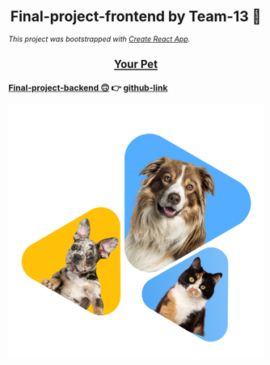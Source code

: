 # <h1 align="center">Final-project-frontend by Team-13 👋</h1>

_This project was bootstrapped with
[Create React App](https://github.com/facebook/create-react-app)._

<h2 align="center"><a href="https://khailoandrey.github.io/final-project-frontend/" target="_blank" rel="noreferrer">Your Pet</a></h2>

<h3><a href="https://final-project-backend-4o0r.onrender.com/api-docs/#/" target="_blank" rel="noreferrer">Final-project-backend 🙃</a>
  👉 <a href="https://github.com/TaitanB/final-project-backend" target="_blank" rel="noreferrer">github-link</a></h3>

![picture](src/images/Home/home_tab.png)
